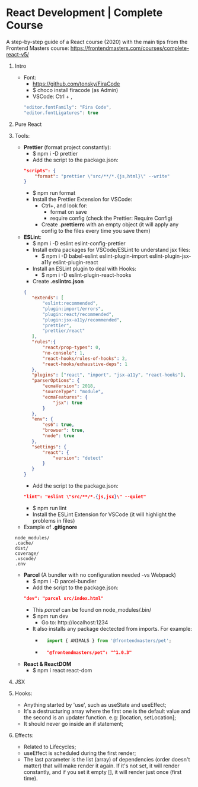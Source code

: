 # React Development | Complete Course

A step-by-step guide of a React course (2020) with the main tips from the Frontend Masters course: https://frontendmasters.com/courses/complete-react-v5/

1. Intro

   - Font:
     - https://github.com/tonsky/FiraCode
     - \$ choco install firacode (as Admin)
     - VSCode: Ctrl + ,
     ```javascript
     "editor.fontFamily": "Fira Code",
     "editor.fontLigatures": true
     ```

2. Pure React
3. Tools:
   - **Prettier** (format project constantly):
     - $ npm i -D prettier
     - Add the script to the package.json:
     ```json
     "scripts": {
         "format": "prettier \"src/**/*.{js,html}\" --write"
     }
     ```
     - $ npm run format
     - Install the Prettier Extension for VSCode:
       - Ctrl+, and look for:
            - format on save
            - require config (check the Prettier: Require Config)
       - Create **.prettierrc** with an empty object (it will apply any config to the files every time you save them)
   - **ESLint**:
     - $ npm i -D eslint eslint-config-prettier
     - Install extra packages for VSCode/ESLint to understand jsx files:
        - $ npm i -D babel-eslint eslint-plugin-import eslint-plugin-jsx-a11y eslint-plugin-react
     - Install an ESLint plugin to deal with Hooks: 
        - $ npm i -D eslint-plugin-react-hooks
     - Create **.eslintrc.json**
     ```json
     {
        "extends": [
            "eslint:recommended",
            "plugin:import/errors",
            "plugin:react/recommended",
            "plugin:jsx-a11y/recommended", 
            "prettier", 
            "prettier/react"
        ],
        "rules":{
            "react/prop-types": 0,
            "no-console": 1,
            "react-hooks/rules-of-hooks": 2,
            "react-hooks/exhaustive-deps": 1
        },
        "plugins": ["react", "import", "jsx-a11y", "react-hooks"],
        "parserOptions": {
            "ecmaVersion": 2018,
            "sourceType": "module",
            "ecmaFeatures": {
                "jsx": true
            }
        },
        "env": {
            "es6": true,
            "browser": true,
            "node": true
        },
        "settings": {
            "react": {
                "version": "detect"
            }
        }
     } 
     ```
     - Add the script to the package.json:
     ```json
     "lint": "eslint \"src/**/*.{js,jsx}\" --quiet"
     ```
     - $ npm run lint
     - Install the ESLint Extension for VSCode (it will highlight the problems in files)
    - Example of **.gitignore**
    ```
    node_modules/
    .cache/
    dist/
    coverage/
    .vscode/
    .env
    ```
    - **Parcel** (A bundler with no configuration needed -vs Webpack)
        - $ npm i -D parcel-bundler
        - Add the script to the package.json:
        ```json
        "dev": "parcel src/index.html"
        ```
        - This *parcel* can be found on node_modules/.bin/
        - $ npm run dev
            - Go to: http://localhost:1234 
        - It also installs any package dectected from imports. For example:
            - ```javascript
                import { ANIMALS } from '@frontendmasters/pet';
              ```
            - ```json 
                "@frontendmasters/pet": "^1.0.3" 
              ```
    - **React & ReactDOM**
        - $ npm i react react-dom
4. JSX
5. Hooks:
    - Anything started by 'use', such as useState and useEffect;
    - It's a destructuring array where the first one is the default value and the second is an updater function. e.g: [location, setLocation];
    - It should never go inside an if statement;

6. Effects:
    - Related to Lifecycles;
    - useEffect is scheduled during the first render;
    - The last parameter is the list (array) of dependencies (order doesn't matter) that will make render it again. If it's not set, it will render constantly, and if you set it empty [], it will render just once (first time).



